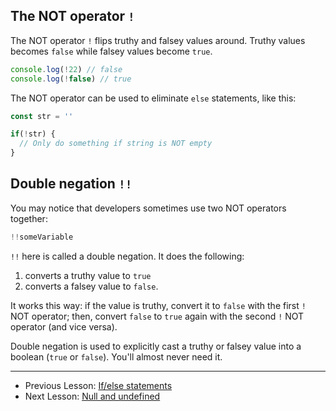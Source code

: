 ## The NOT operator `!`

The NOT operator `!` flips truthy and falsey values around. Truthy values becomes `false` while falsey values become `true`.

```js
console.log(!22) // false
console.log(!false) // true
```

The NOT operator can be used to eliminate `else` statements, like this:

```js
const str = ''

if(!str) {
  // Only do something if string is NOT empty
}
```

## Double negation `!!`

You may notice that developers sometimes use two NOT operators together:

```js
!!someVariable
```

`!!` here is called a double negation. It does the following:

1. converts a truthy value to `true`
2. converts a falsey value to `false`.

It works this way: if the value is truthy, convert it to `false` with the first `!` NOT operator; then, convert `false` to `true` again with the second `!` NOT operator (and vice versa).

Double negation is used to explicitly cast a truthy or falsey value into a boolean (`true` or `false`). You'll almost never need it.

---

- Previous Lesson: [If/else statements](11.if-else.md)
- Next Lesson: [Null and undefined](13.null-and-undefined.md)